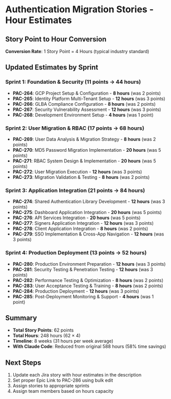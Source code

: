 # Authentication Migration Stories - Hour Estimates

## Story Point to Hour Conversion
**Conversion Rate**: 1 Story Point = 4 Hours (typical industry standard)

## Updated Estimates by Sprint

### Sprint 1: Foundation & Security (11 points → 44 hours)
- **PAC-264**: GCP Project Setup & Configuration - **8 hours** (was 2 points)
- **PAC-265**: Identity Platform Multi-Tenant Setup - **12 hours** (was 3 points)  
- **PAC-266**: GLBA Compliance Configuration - **8 hours** (was 2 points)
- **PAC-267**: Security Vulnerability Assessment - **12 hours** (was 3 points)
- **PAC-268**: Development Environment Setup - **4 hours** (was 1 point)

### Sprint 2: User Migration & RBAC (17 points → 68 hours)
- **PAC-269**: User Data Analysis & Migration Strategy - **8 hours** (was 2 points)
- **PAC-270**: MD5 Password Migration Implementation - **20 hours** (was 5 points)
- **PAC-271**: RBAC System Design & Implementation - **20 hours** (was 5 points)
- **PAC-272**: User Migration Execution - **12 hours** (was 3 points) 
- **PAC-273**: Migration Validation & Testing - **8 hours** (was 2 points)

### Sprint 3: Application Integration (21 points → 84 hours)
- **PAC-274**: Shared Authentication Library Development - **12 hours** (was 3 points)
- **PAC-275**: Dashboard Application Integration - **20 hours** (was 5 points)
- **PAC-276**: API Services Integration - **20 hours** (was 5 points)
- **PAC-277**: Signers Application Integration - **12 hours** (was 3 points)
- **PAC-278**: Client Application Integration - **8 hours** (was 2 points)
- **PAC-279**: SSO Implementation & Cross-App Navigation - **12 hours** (was 3 points)

### Sprint 4: Production Deployment (13 points → 52 hours)
- **PAC-280**: Production Environment Preparation - **12 hours** (was 3 points)
- **PAC-281**: Security Testing & Penetration Testing - **12 hours** (was 3 points)
- **PAC-282**: Performance Testing & Optimization - **8 hours** (was 2 points)
- **PAC-283**: User Acceptance Testing & Training - **8 hours** (was 2 points)
- **PAC-284**: Production Deployment - **12 hours** (was 3 points)
- **PAC-285**: Post-Deployment Monitoring & Support - **4 hours** (was 1 point)

## Summary
- **Total Story Points**: 62 points
- **Total Hours**: 248 hours (62 × 4)
- **Timeline**: 8 weeks (31 hours per week average)
- **With Claude Code**: Reduced from original 588 hours (58% time savings)

## Next Steps
1. Update each Jira story with hour estimates in the description
2. Set proper Epic Link to PAC-286 using bulk edit
3. Assign stories to appropriate sprints
4. Assign team members based on hours capacity